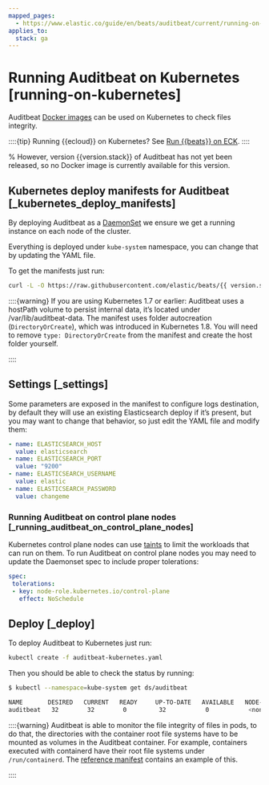```yaml
---
mapped_pages:
  - https://www.elastic.co/guide/en/beats/auditbeat/current/running-on-kubernetes.html
applies_to:
  stack: ga
---
```


# Running Auditbeat on Kubernetes [running-on-kubernetes]

Auditbeat [Docker images](/reference/auditbeat/running-on-docker.md) can be used on Kubernetes to check files integrity.

::::{tip}
Running {{ecloud}} on Kubernetes? See [Run {{beats}} on ECK](docs-content://deploy-manage/deploy/cloud-on-k8s/beats.md).
::::


% However, version {{version.stack}} of Auditbeat has not yet been released, so no Docker image is currently available for this version.


## Kubernetes deploy manifests for Auditbeat [_kubernetes_deploy_manifests]

By deploying Auditbeat as a [DaemonSet](https://kubernetes.io/docs/concepts/workloads/controllers/daemonset/) we ensure we get a running instance on each node of the cluster.

Everything is deployed under `kube-system` namespace, you can change that by updating the YAML file.

To get the manifests just run:

```sh subs=true
curl -L -O https://raw.githubusercontent.com/elastic/beats/{{ version.stack | M.M }}/deploy/kubernetes/auditbeat-kubernetes.yaml
```

::::{warning}
If you are using Kubernetes 1.7 or earlier: Auditbeat uses a hostPath volume to persist internal data, it’s located under /var/lib/auditbeat-data. The manifest uses folder autocreation (`DirectoryOrCreate`), which was introduced in Kubernetes 1.8. You will need to remove `type: DirectoryOrCreate` from the manifest and create the host folder yourself.

::::



## Settings [_settings]

Some parameters are exposed in the manifest to configure logs destination, by default they will use an existing Elasticsearch deploy if it’s present, but you may want to change that behavior, so just edit the YAML file and modify them:

```yaml
- name: ELASTICSEARCH_HOST
  value: elasticsearch
- name: ELASTICSEARCH_PORT
  value: "9200"
- name: ELASTICSEARCH_USERNAME
  value: elastic
- name: ELASTICSEARCH_PASSWORD
  value: changeme
```


### Running Auditbeat on control plane nodes [_running_auditbeat_on_control_plane_nodes]

Kubernetes control plane nodes can use [taints](https://kubernetes.io/docs/concepts/configuration/taint-and-toleration/) to limit the workloads that can run on them. To run Auditbeat on control plane nodes you may need to update the Daemonset spec to include proper tolerations:

```yaml
spec:
 tolerations:
 - key: node-role.kubernetes.io/control-plane
   effect: NoSchedule
```


## Deploy [_deploy]

To deploy Auditbeat to Kubernetes just run:

```sh
kubectl create -f auditbeat-kubernetes.yaml
```

Then you should be able to check the status by running:

```sh
$ kubectl --namespace=kube-system get ds/auditbeat

NAME       DESIRED   CURRENT   READY     UP-TO-DATE   AVAILABLE   NODE-SELECTOR   AGE
auditbeat   32        32        0         32           0           <none>          1m
```

::::{warning}
Auditbeat is able to monitor the file integrity of files in pods, to do that, the directories with the container root file systems have to be mounted as volumes in the Auditbeat container. For example, containers executed with containerd have their root file systems under `/run/containerd`. The [reference manifest](https://raw.githubusercontent.com/elastic/beats/master/deploy/kubernetes/auditbeat-kubernetes.yaml) contains an example of this.

::::


